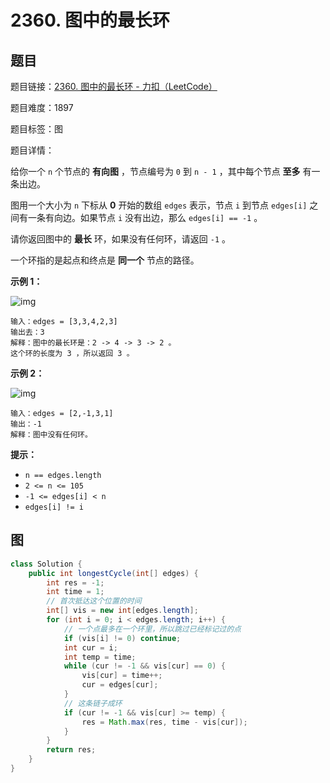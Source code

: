 # 2360. 图中的最长环

## 题目

题目链接：[2360. 图中的最长环 - 力扣（LeetCode）](https://leetcode.cn/problems/longest-cycle-in-a-graph/description/)

题目难度：1897

题目标签：图

题目详情：

给你一个 `n` 个节点的 **有向图** ，节点编号为 `0` 到 `n - 1` ，其中每个节点 **至多** 有一条出边。

图用一个大小为 `n` 下标从 **0** 开始的数组 `edges` 表示，节点 `i` 到节点 `edges[i]` 之间有一条有向边。如果节点 `i` 没有出边，那么 `edges[i] == -1` 。

请你返回图中的 **最长** 环，如果没有任何环，请返回 `-1` 。

一个环指的是起点和终点是 **同一个** 节点的路径。

**示例 1：**

![img](https://assets.leetcode.com/uploads/2022/06/08/graph4drawio-5.png)

```
输入：edges = [3,3,4,2,3]
输出去：3
解释：图中的最长环是：2 -> 4 -> 3 -> 2 。
这个环的长度为 3 ，所以返回 3 。
```

**示例 2：**

![img](https://assets.leetcode.com/uploads/2022/06/07/graph4drawio-1.png)

```
输入：edges = [2,-1,3,1]
输出：-1
解释：图中没有任何环。
```

**提示：**

- `n == edges.length`
- `2 <= n <= 105`
- `-1 <= edges[i] < n`
- `edges[i] != i`



## 图

``` java
class Solution {
    public int longestCycle(int[] edges) {
        int res = -1;
        int time = 1;
        // 首次抵达这个位置的时间
        int[] vis = new int[edges.length];
        for (int i = 0; i < edges.length; i++) {
            // 一个点最多在一个环里，所以跳过已经标记过的点
            if (vis[i] != 0) continue;
            int cur = i;
            int temp = time;
            while (cur != -1 && vis[cur] == 0) {
                vis[cur] = time++;
                cur = edges[cur];
            }
            // 这条链子成环
            if (cur != -1 && vis[cur] >= temp) {
                res = Math.max(res, time - vis[cur]);
            }
        }
        return res;
    }
}
```